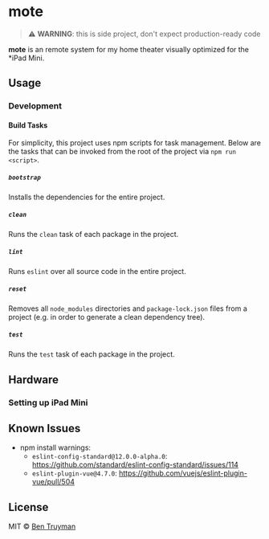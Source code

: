 # mote

> ⚠️ **WARNING**: this is side project, don't expect production-ready code

**mote** is an remote system for my home theater visually optimized for the
*iPad Mini.

## Usage

### Development

#### Build Tasks

For simplicity, this project uses npm scripts for task management. Below are
the tasks that can be invoked from the root of the project via
`npm run <script>`.

##### `bootstrap`

Installs the dependencies for the entire project.

##### `clean`

Runs the `clean` task of each package in the project.

##### `lint`

Runs `eslint` over all source code in the entire project.

##### `reset`

Removes all `node_modules` directories and `package-lock.json` files from a
project (e.g. in order to generate a clean dependency tree).

##### `test`

Runs the `test` task of each package in the project.

## Hardware

### Setting up iPad Mini

## Known Issues

- npm install warnings:
  - `eslint-config-standard@12.0.0-alpha.0`: https://github.com/standard/eslint-config-standard/issues/114
  - `eslint-plugin-vue@4.7.0`: https://github.com/vuejs/eslint-plugin-vue/pull/504

## License

MIT © [Ben Truyman](https://bentruyman.com/)
